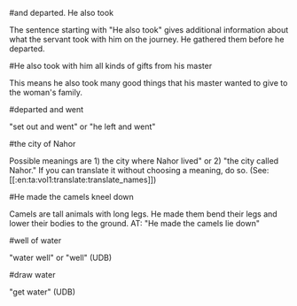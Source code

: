 #and departed. He also took

The sentence starting with "He also took" gives additional information about what the servant took with him on the journey. He gathered them before he departed.

#He also took with him all kinds of gifts from his master

This means he also took many good things that his master wanted to give to the woman's family.

#departed and went

"set out and went" or "he left and went"

#the city of Nahor

Possible meanings are 1) the city where Nahor lived" or 2) "the city called Nahor." If you can translate it without choosing a meaning, do so. (See: [[:en:ta:vol1:translate:translate_names]])

#He made the camels kneel down

Camels are tall animals with long legs. He made them bend their legs and lower their bodies to the ground. AT: "He made the camels lie down"

#well of water

"water well" or "well" (UDB)

#draw water

"get water" (UDB)